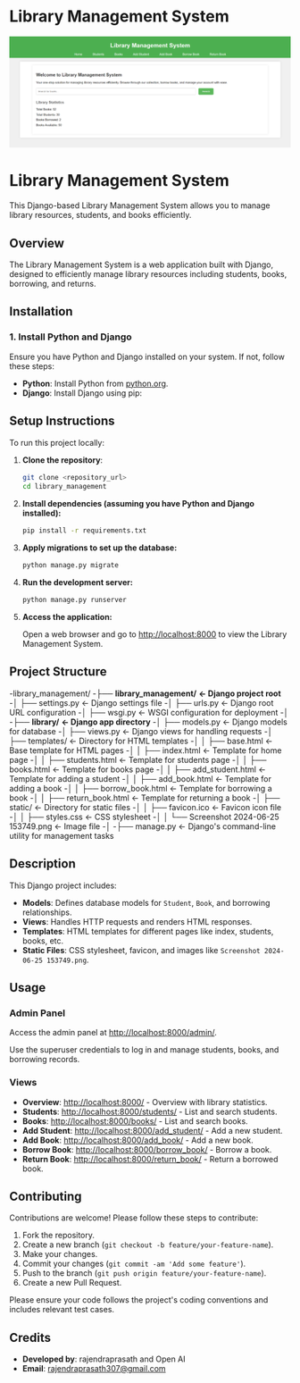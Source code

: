 # Library Management System

![Library Management System](/library/static/Screenshot%202024-06-25%20153749.png)

# Library Management System

This Django-based Library Management System allows you to manage library resources, students, and books efficiently.

## Overview

The Library Management System is a web application built with Django, designed to efficiently manage library resources including students, books, borrowing, and returns.

## Installation

### 1. Install Python and Django

Ensure you have Python and Django installed on your system. If not, follow these steps:

- **Python**: Install Python from [python.org](https://www.python.org/downloads/).
- **Django**: Install Django using pip:
  
## Setup Instructions

To run this project locally:

1. **Clone the repository**:

   ```bash
   git clone <repository_url>
   cd library_management

2. **Install dependencies (assuming you have Python and Django installed):**

   ```bash
   pip install -r requirements.txt

3. **Apply migrations to set up the database:**

   ```bash
   python manage.py migrate

4. **Run the development server:**

   ```bash
   python manage.py runserver

5. **Access the application:**

   Open a web browser and go to [http://localhost:8000](http://localhost:8000) to view the Library Management System.



## Project Structure

-library_management/
-├── **library_management/**         **<- Django project root**
-│   ├── settings.py             <- Django settings file
-│   ├── urls.py                 <- Django root URL configuration
-│   ├── wsgi.py                 <- WSGI configuration for deployment
-│
-├── **library/**                    **<- Django app directory**
-│   ├── models.py               <- Django models for database
-│   ├── views.py                <- Django views for handling requests
-│   ├── templates/              <- Directory for HTML templates
-│   │   ├── base.html           <- Base template for HTML pages
-│   │   ├── index.html          <- Template for home page
-│   │   ├── students.html       <- Template for students page
-│   │   ├── books.html          <- Template for books page
-│   │   ├── add_student.html    <- Template for adding a student
-│   │   ├── add_book.html       <- Template for adding a book
-│   │   ├── borrow_book.html    <- Template for borrowing a book
-│   │   ├── return_book.html    <- Template for returning a book
-│   ├── static/                 <- Directory for static files
-│   │   ├── favicon.ico         <- Favicon icon file
-│   │   ├── styles.css          <- CSS stylesheet
-│   │   └── Screenshot 2024-06-25 153749.png  <- Image file
-│
-├── manage.py                   <- Django's command-line utility for management tasks



## Description

This Django project includes:
- **Models**: Defines database models for `Student`, `Book`, and borrowing relationships.
- **Views**: Handles HTTP requests and renders HTML responses.
- **Templates**: HTML templates for different pages like index, students, books, etc.
- **Static Files**: CSS stylesheet, favicon, and images like `Screenshot 2024-06-25 153749.png`.


## Usage

### Admin Panel

Access the admin panel at [http://localhost:8000/admin/](http://localhost:8000/admin/).

Use the superuser credentials to log in and manage students, books, and borrowing records.

### Views

- **Overview**: [http://localhost:8000/](http://localhost:8000/) - Overview with library statistics.
- **Students**: [http://localhost:8000/students/](http://localhost:8000/students/) - List and search students.
- **Books**: [http://localhost:8000/books/](http://localhost:8000/books/) - List and search books.
- **Add Student**: [http://localhost:8000/add_student/](http://localhost:8000/add_student/) - Add a new student.
- **Add Book**: [http://localhost:8000/add_book/](http://localhost:8000/add_book/) - Add a new book.
- **Borrow Book**: [http://localhost:8000/borrow_book/](http://localhost:8000/borrow_book/) - Borrow a book.
- **Return Book**: [http://localhost:8000/return_book/](http://localhost:8000/return_book/) - Return a borrowed book.

## Contributing

Contributions are welcome! Please follow these steps to contribute:

1. Fork the repository.
2. Create a new branch (`git checkout -b feature/your-feature-name`).
3. Make your changes.
4. Commit your changes (`git commit -am 'Add some feature'`).
5. Push to the branch (`git push origin feature/your-feature-name`).
6. Create a new Pull Request.

Please ensure your code follows the project's coding conventions and includes relevant test cases.

## Credits

- **Developed by**: rajendraprasath and Open AI
- **Email**: [rajendraprasath307@gmail.com](mailto:rajendraprasath307@gmail.com)
